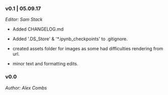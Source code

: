 ### v0.1 | 05.09.17

_Editor: Sam Stack_

- Added CHANGELOG.md 

- Added '.DS_Store' & '*.ipynb_checkpoints' to .gitignore.

- created assets folder for images as some had difficulties rendering from url.

- minor text and formatting edits.

### v0.0

_Author: Alex Combs_
